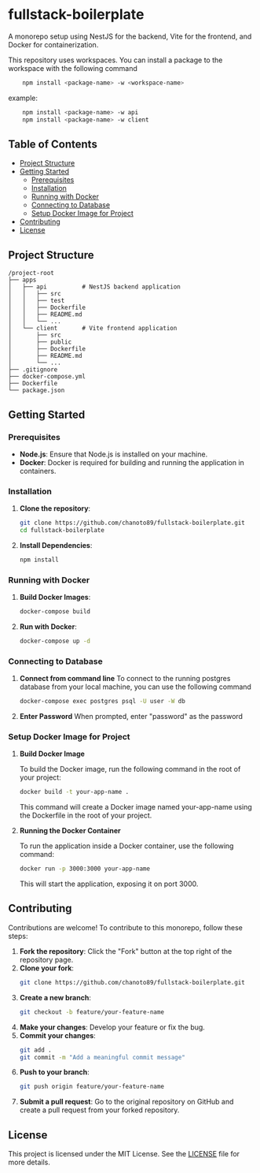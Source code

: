 # fullstack-boilerplate

A monorepo setup using NestJS for the backend, Vite for the frontend, and Docker for containerization.

This repository uses workspaces. You can install a package to the workspace with the following command 

```bash
    npm install <package-name> -w <workspace-name>
```
example:
```bash
    npm install <package-name> -w api
    npm install <package-name> -w client
```

## Table of Contents

- [Project Structure](#project-structure)
- [Getting Started](#getting-started)
  - [Prerequisites](#prerequisites)
  - [Installation](#installation)
  - [Running with Docker](#running-with-docker)
  - [Connecting to Database](#connecting-to-database)
  - [Setup Docker Image for Project](#setup-docker-image-for-project)
- [Contributing](#contributing)
- [License](#license)

## Project Structure

```plaintext
/project-root
├── apps
│   ├── api          # NestJS backend application
│   │   ├── src
│   │   ├── test
│   │   ├── Dockerfile
│   │   ├── README.md
│   │   └── ...
│   └── client       # Vite frontend application
│       ├── src
│       ├── public
│       ├── Dockerfile
│       ├── README.md
│       └── ...
├── .gitignore
├── docker-compose.yml
├── Dockerfile
└── package.json
```

## Getting Started

### Prerequisites

- **Node.js**: Ensure that Node.js is installed on your machine.
- **Docker**: Docker is required for building and running the application in containers.

### Installation

1. **Clone the repository**:
   ```bash
   git clone https://github.com/chanoto89/fullstack-boilerplate.git
   cd fullstack-boilerplate
   ```
2. **Install Dependencies**:
   ```bash
   npm install
   ```

### Running with Docker
1. **Build Docker Images**:
   ```bash
   docker-compose build
   ```
2. **Run with Docker**:
   ```bash
   docker-compose up -d
   ```

### Connecting to Database
1. **Connect from command line**
    To connect to the running postgres database from your local machine, you can use the following command
    ```bash
    docker-compose exec postgres psql -U user -W db
    ```
2. **Enter Password**
   When prompted, enter "password" as the password

### Setup Docker Image for Project
1. **Build Docker Image**

   To build the Docker image, run the following command in the root of your project:

   ```bash
   docker build -t your-app-name .
   ```

   This command will create a Docker image named your-app-name using the Dockerfile in the root of your project.

2. **Running the Docker Container**

   To run the application inside a Docker container, use the following command:

   ```bash
   docker run -p 3000:3000 your-app-name
   ```

   This will start the application, exposing it on port 3000.


## Contributing

Contributions are welcome! To contribute to this monorepo, follow these steps:

1. **Fork the repository**: Click the "Fork" button at the top right of the repository page.
2. **Clone your fork**: 
    ```bash
    git clone https://github.com/chanoto89/fullstack-boilerplate.git
    ```
3. **Create a new branch**: 
    ```bash
    git checkout -b feature/your-feature-name
    ```
4. **Make your changes**: Develop your feature or fix the bug.
5. **Commit your changes**: 
    ```bash
    git add .
    git commit -m "Add a meaningful commit message"
    ```
6. **Push to your branch**: 
    ```bash
    git push origin feature/your-feature-name
    ```
7. **Submit a pull request**: Go to the original repository on GitHub and create a pull request from your forked repository.

## License

This project is licensed under the MIT License. See the [LICENSE](LICENSE) file for more details.

